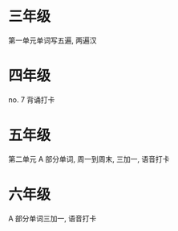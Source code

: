 # 三年级
第一单元单词写五遍, 两遍汉  
# 四年级
no. 7 背诵打卡
# 五年级
第二单元 A 部分单词, 周一到周末, 三加一, 语音打卡
# 六年级
A 部分单词三加一, 语音打卡   